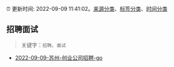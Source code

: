 :alarm_clock: 更新时间: 2022-09-09 11:41:02。[来源分类](../README.md)、[标签分类](../TAGS.md)、[时间分类](../TIMELINE.md)

## 招聘面试


> 关键字：`招聘`、`面试`



- [2022-09-09-苏州-创业公司招聘-go](https://www.v2ex.com/t/878945) 